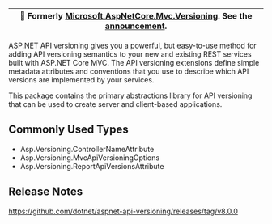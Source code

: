 ﻿| :mega: Formerly [Microsoft.AspNetCore.Mvc.Versioning](https://www.nuget.org/packages/Microsoft.AspNetCore.Mvc.Versioning/). See the [announcement](https://github.com/dotnet/aspnet-api-versioning/discussions/807). |
|-|

ASP.NET API versioning gives you a powerful, but easy-to-use method for adding API versioning semantics to your new
and existing REST services built with ASP.NET Core MVC. The API versioning extensions define simple metadata attributes
and conventions that you use to describe which API versions are implemented by your services.

This package contains the primary abstractions library for API versioning that can be used to create server and
client-based applications.

## Commonly Used Types

- Asp.Versioning.ControllerNameAttribute
- Asp.Versioning.MvcApiVersioningOptions
- Asp.Versioning.ReportApiVersionsAttribute

## Release Notes

https://github.com/dotnet/aspnet-api-versioning/releases/tag/v8.0.0
